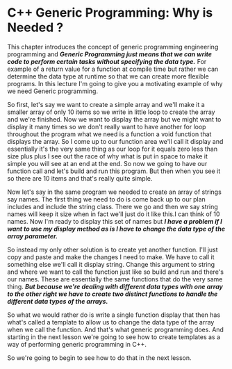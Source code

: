# C++ Generic Programming: Why is Needed ?

This chapter introduces the concept of generic programming engineering programming and __*Generic Programming just means that we can write code to perform certain tasks without specifying the data type.*__ For example of a return value for a function at compile time but rather we can determine the data type at runtime so that we can create more flexible programs. In this lecture I'm going to give you a motivating example of why we need Generic programming. 

So first, let's say we want to create a simple array and we'll make it a smaller array of only 10 items so we write in little loop to create the array and we're finished. Now we want to display the array but we might want to display it many times so we don't really want to have another for loop throughout the program what we need is a function a void function that displays the array. So I come up to our function area we'll call it display and essentially it's the very same thing as our loop for it equals zero less than size plus plus I see out the race of why what is put in space to make it simple you will see at an end at the end. So now we going to have our function call and let's build and run this program. But then when you see it so there are 10 items and that's really quite simple. 

Now let's say in the same program we needed to create an array of strings say names. The first thing we need to do is come back up to our plan includes and include the string class. There we go and then we say string names will keep it size when in fact we'll just do it like this.I can think of 10 names. Now I'm ready to display this set of names but __*I have a problem if I want to use my display method as is I have to change the data type of the array parameter.*__ 

So instead my only other solution is to create yet another function. I'll just copy and paste and make the changes I need to make. We have to call it something else we'll call it display string. Change this argument to string and where we want to call the function just like so build and run and there's our names. These are essentially the same functions that do the very same thing. __*But because we're dealing with different data types with one array to the other right we have to create two distinct functions to handle the different data types of the arrays.*__

So what we would rather do is write a single function display that then has what's called a template to allow us to change the data type of the array when we call the function. And that's what generic programming does. And starting in the next lesson we're going to see how to create templates as a way of performing generic programming in C++.

So we're going to begin to see how to do that in the next lesson.

```cpp

```
